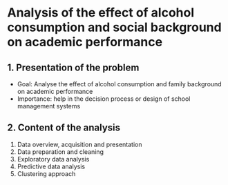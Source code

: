 # Analysis of the effect of alcohol consumption and social background on academic performance
## 1. Presentation of the problem

- Goal: Analyse the effect of alcohol consumption and family background on academic performance
- Importance: help in the decision process or design of school management systems

## 2. Content of the analysis
1. Data overview, acquisition and presentation
2. Data preparation and cleaning
3. Exploratory data analysis
4. Predictive data analysis
5. Clustering approach
